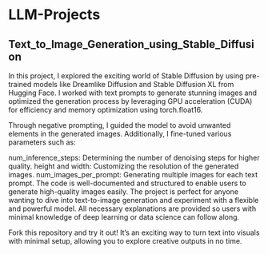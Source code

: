 # LLM-Projects
## Text_to_Image_Generation_using_Stable_Diffusion

In this project, I explored the exciting world of Stable Diffusion by using pre-trained models like Dreamlike Diffusion and Stable Diffusion XL from Hugging Face. I worked with text prompts to generate stunning images and optimized the generation process by leveraging GPU acceleration (CUDA) for efficiency and memory optimization using torch.float16.

Through negative prompting, I guided the model to avoid unwanted elements in the generated images. Additionally, I fine-tuned various parameters such as:

num_inference_steps: Determining the number of denoising steps for higher quality.
height and width: Customizing the resolution of the generated images.
num_images_per_prompt: Generating multiple images for each text prompt.
The code is well-documented and structured to enable users to generate high-quality images easily. The project is perfect for anyone wanting to dive into text-to-image generation and experiment with a flexible and powerful model. All necessary explanations are provided so users with minimal knowledge of deep learning or data science can follow along.

Fork this repository and try it out! It’s an exciting way to turn text into visuals with minimal setup, allowing you to explore creative outputs in no time.
